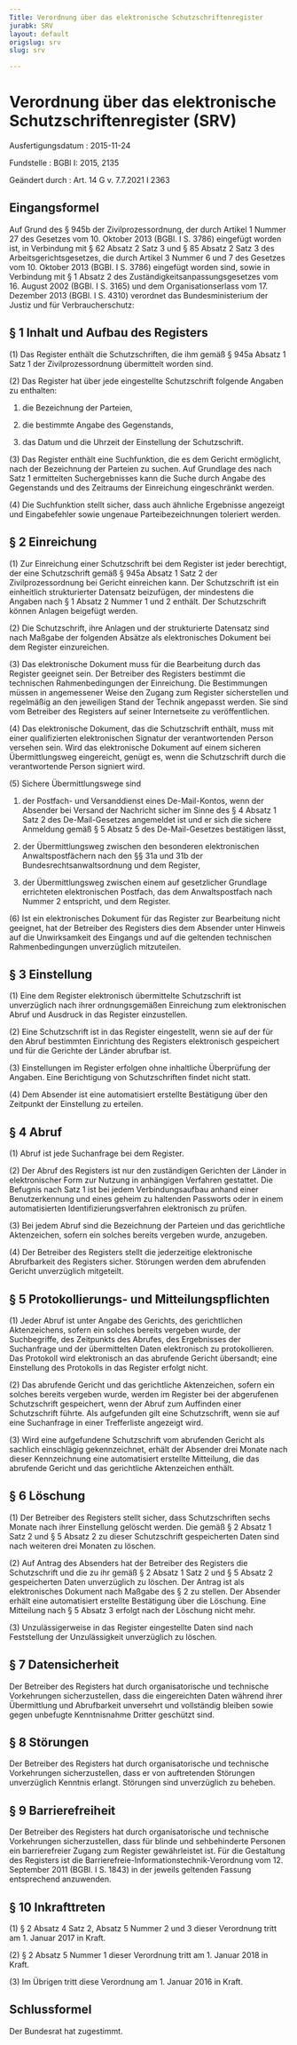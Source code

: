 ```yaml
---
Title: Verordnung über das elektronische Schutzschriftenregister
jurabk: SRV
layout: default
origslug: srv
slug: srv

---
```


# Verordnung über das elektronische Schutzschriftenregister (SRV)

Ausfertigungsdatum
:   2015-11-24

Fundstelle
:   BGBl I: 2015, 2135

Geändert durch
:   Art. 14 G v. 7.7.2021 I 2363


## Eingangsformel

Auf Grund des § 945b der Zivilprozessordnung, der durch Artikel 1 Nummer 27 des Gesetzes vom 10. Oktober 2013 (BGBl. I S. 3786) eingefügt worden ist, in Verbindung mit § 62 Absatz 2 Satz 3 und § 85 Absatz 2 Satz 3 des Arbeitsgerichtsgesetzes, die durch Artikel 3 Nummer 6 und 7 des Gesetzes vom 10. Oktober 2013 (BGBl. I S. 3786) eingefügt worden sind, sowie in Verbindung mit § 1 Absatz 2 des Zuständigkeitsanpassungsgesetzes vom 16. August 2002 (BGBl. I S. 3165) und dem Organisationserlass vom 17. Dezember 2013 (BGBl. I S. 4310) verordnet das Bundesministerium der Justiz und für Verbraucherschutz:


## § 1 Inhalt und Aufbau des Registers

(1) Das Register enthält die Schutzschriften, die ihm gemäß § 945a Absatz 1 Satz 1 der Zivilprozessordnung übermittelt worden sind.

(2) Das Register hat über jede eingestellte Schutzschrift folgende Angaben zu enthalten:

1.  die Bezeichnung der Parteien,


2.  die bestimmte Angabe des Gegenstands,


3.  das Datum und die Uhrzeit der Einstellung der Schutzschrift.




(3) Das Register enthält eine Suchfunktion, die es dem Gericht ermöglicht, nach der Bezeichnung der Parteien zu suchen. Auf Grundlage des nach Satz 1 ermittelten Suchergebnisses kann die Suche durch Angabe des Gegenstands und des Zeitraums der Einreichung eingeschränkt werden.

(4) Die Suchfunktion stellt sicher, dass auch ähnliche Ergebnisse angezeigt und Eingabefehler sowie ungenaue Parteibezeichnungen toleriert werden.


## § 2 Einreichung

(1) Zur Einreichung einer Schutzschrift bei dem Register ist jeder berechtigt, der eine Schutzschrift gemäß § 945a Absatz 1 Satz 2 der Zivilprozessordnung bei Gericht einreichen kann. Der Schutzschrift ist ein einheitlich strukturierter Datensatz beizufügen, der mindestens die Angaben nach § 1 Absatz 2 Nummer 1 und 2 enthält. Der Schutzschrift können Anlagen beigefügt werden.

(2) Die Schutzschrift, ihre Anlagen und der strukturierte Datensatz sind nach Maßgabe der folgenden Absätze als elektronisches Dokument bei dem Register einzureichen.

(3) Das elektronische Dokument muss für die Bearbeitung durch das Register geeignet sein. Der Betreiber des Registers bestimmt die technischen Rahmenbedingungen der Einreichung. Die Bestimmungen müssen in angemessener Weise den Zugang zum Register sicherstellen und regelmäßig an den jeweiligen Stand der Technik angepasst werden. Sie sind vom Betreiber des Registers auf seiner Internetseite zu veröffentlichen.

(4) Das elektronische Dokument, das die Schutzschrift enthält, muss mit einer qualifizierten elektronischen Signatur der verantwortenden Person versehen sein. Wird das elektronische Dokument auf einem sicheren Übermittlungsweg eingereicht, genügt es, wenn die Schutzschrift durch die verantwortende Person signiert wird.

(5) Sichere Übermittlungswege sind

1.  der Postfach- und Versanddienst eines De-Mail-Kontos, wenn der Absender bei Versand der Nachricht sicher im Sinne des § 4 Absatz 1 Satz 2 des De-Mail-Gesetzes angemeldet ist und er sich die sichere Anmeldung gemäß § 5 Absatz 5 des De-Mail-Gesetzes bestätigen lässt,


2.  der Übermittlungsweg zwischen den besonderen elektronischen Anwaltspostfächern nach den §§ 31a und 31b der Bundesrechtsanwaltsordnung und dem Register,


3.  der Übermittlungsweg zwischen einem auf gesetzlicher Grundlage errichteten elektronischen Postfach, das dem Anwaltspostfach nach Nummer 2 entspricht, und dem Register.




(6) Ist ein elektronisches Dokument für das Register zur Bearbeitung nicht geeignet, hat der Betreiber des Registers dies dem Absender unter Hinweis auf die Unwirksamkeit des Eingangs und auf die geltenden technischen Rahmenbedingungen unverzüglich mitzuteilen.


## § 3 Einstellung

(1) Eine dem Register elektronisch übermittelte Schutzschrift ist unverzüglich nach ihrer ordnungsgemäßen Einreichung zum elektronischen Abruf und Ausdruck in das Register einzustellen.

(2) Eine Schutzschrift ist in das Register eingestellt, wenn sie auf der für den Abruf bestimmten Einrichtung des Registers elektronisch gespeichert und für die Gerichte der Länder abrufbar ist.

(3) Einstellungen im Register erfolgen ohne inhaltliche Überprüfung der Angaben. Eine Berichtigung von Schutzschriften findet nicht statt.

(4) Dem Absender ist eine automatisiert erstellte Bestätigung über den Zeitpunkt der Einstellung zu erteilen.


## § 4 Abruf

(1) Abruf ist jede Suchanfrage bei dem Register.

(2) Der Abruf des Registers ist nur den zuständigen Gerichten der Länder in elektronischer Form zur Nutzung in anhängigen Verfahren gestattet. Die Befugnis nach Satz 1 ist bei jedem Verbindungsaufbau anhand einer Benutzerkennung und eines geheim zu haltenden Passworts oder in einem automatisierten Identifizierungsverfahren elektronisch zu prüfen.

(3) Bei jedem Abruf sind die Bezeichnung der Parteien und das gerichtliche Aktenzeichen, sofern ein solches bereits vergeben wurde, anzugeben.

(4) Der Betreiber des Registers stellt die jederzeitige elektronische Abrufbarkeit des Registers sicher. Störungen werden dem abrufenden Gericht unverzüglich mitgeteilt.


## § 5 Protokollierungs- und Mitteilungspflichten

(1) Jeder Abruf ist unter Angabe des Gerichts, des gerichtlichen Aktenzeichens, sofern ein solches bereits vergeben wurde, der Suchbegriffe, des Zeitpunkts des Abrufes, des Ergebnisses der Suchanfrage und der übermittelten Daten elektronisch zu protokollieren. Das Protokoll wird elektronisch an das abrufende Gericht übersandt; eine Einstellung des Protokolls in das Register erfolgt nicht.

(2) Das abrufende Gericht und das gerichtliche Aktenzeichen, sofern ein solches bereits vergeben wurde, werden im Register bei der abgerufenen Schutzschrift gespeichert, wenn der Abruf zum Auffinden einer Schutzschrift führte. Als aufgefunden gilt eine Schutzschrift, wenn sie auf eine Suchanfrage in einer Trefferliste angezeigt wird.

(3) Wird eine aufgefundene Schutzschrift vom abrufenden Gericht als sachlich einschlägig gekennzeichnet, erhält der Absender drei Monate nach dieser Kennzeichnung eine automatisiert erstellte Mitteilung, die das abrufende Gericht und das gerichtliche Aktenzeichen enthält.


## § 6 Löschung

(1) Der Betreiber des Registers stellt sicher, dass Schutzschriften sechs Monate nach ihrer Einstellung gelöscht werden. Die gemäß § 2 Absatz 1 Satz 2 und § 5 Absatz 2 zu dieser Schutzschrift gespeicherten Daten sind nach weiteren drei Monaten zu löschen.

(2) Auf Antrag des Absenders hat der Betreiber des Registers die Schutzschrift und die zu ihr gemäß § 2 Absatz 1 Satz 2 und § 5 Absatz 2 gespeicherten Daten unverzüglich zu löschen. Der Antrag ist als elektronisches Dokument nach Maßgabe des § 2 zu stellen. Der Absender erhält eine automatisiert erstellte Bestätigung über die Löschung. Eine Mitteilung nach § 5 Absatz 3 erfolgt nach der Löschung nicht mehr.

(3) Unzulässigerweise in das Register eingestellte Daten sind nach Feststellung der Unzulässigkeit unverzüglich zu löschen.


## § 7 Datensicherheit

Der Betreiber des Registers hat durch organisatorische und technische Vorkehrungen sicherzustellen, dass die eingereichten Daten während ihrer Übermittlung und Abrufbarkeit unversehrt und vollständig bleiben sowie gegen unbefugte Kenntnisnahme Dritter geschützt sind.


## § 8 Störungen

Der Betreiber des Registers hat durch organisatorische und technische Vorkehrungen sicherzustellen, dass er von auftretenden Störungen unverzüglich Kenntnis erlangt. Störungen sind unverzüglich zu beheben.


## § 9 Barrierefreiheit

Der Betreiber des Registers hat durch organisatorische und technische Vorkehrungen sicherzustellen, dass für blinde und sehbehinderte Personen ein barrierefreier Zugang zum Register gewährleistet ist. Für die Gestaltung des Registers ist die Barrierefreie-Informationstechnik-Verordnung vom 12. September 2011 (BGBl. I S. 1843) in der jeweils geltenden Fassung entsprechend anzuwenden.


## § 10 Inkrafttreten

(1) § 2 Absatz 4 Satz 2, Absatz 5 Nummer 2 und 3 dieser Verordnung tritt am 1. Januar 2017 in Kraft.

(2) § 2 Absatz 5 Nummer 1 dieser Verordnung tritt am 1. Januar 2018 in Kraft.

(3) Im Übrigen tritt diese Verordnung am 1. Januar 2016 in Kraft.


## Schlussformel

Der Bundesrat hat zugestimmt.

